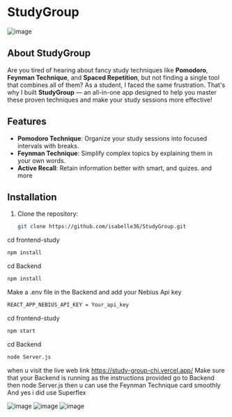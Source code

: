 # StudyGroup
![image](https://github.com/user-attachments/assets/76c296a9-c18c-4965-bd9c-60e394b5f73d)

## About StudyGroup

Are you tired of hearing about fancy study techniques like **Pomodoro**, **Feynman Technique**, and **Spaced Repetition**, but not finding a single tool that combines all of them? As a student, I faced the same frustration. That's why I built **StudyGroup** — an all-in-one app designed to help you master these proven techniques and make your study sessions more effective!

## Features

- **Pomodoro Technique**: Organize your study sessions into focused intervals with breaks.
- **Feynman Technique**: Simplify complex topics by explaining them in your own words.
- **Active Recall**: Retain information better with smart, and quizes.
and more

## Installation

1. Clone the repository:
   ```bash
   git clone https://github.com/isabelle36/StudyGroup.git

cd frontend-study
```bash
npm install
  ```
cd Backend
```bash
npm install
```
Make a .env file in the Backend and add your Nebius Api key
```bash
REACT_APP_NEBIUS_API_KEY = Your_api_key
```

cd frontend-study
```bash
npm start
```
cd Backend
```bash
node Server.js
```
when u visit the live web link https://study-group-chi.vercel.app/
Make sure that your Backend is running as the instructions provided go to Backend then 
node Server.js then u can use the Feynman Technique card smoothly 
And yes i did use Superflex 

![image](https://github.com/user-attachments/assets/d4dc0958-a4d4-4a7c-abe9-b76ff6e7c6be)
![image](https://github.com/user-attachments/assets/b61ff914-2164-456c-a47c-61a50ce42a3b)
![image](https://github.com/user-attachments/assets/e596b94b-5ef8-4405-b3c0-344e5467e208)


